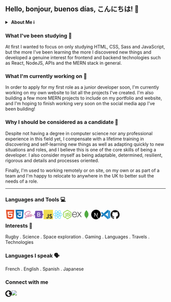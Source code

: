 ## Hello, bonjour, buenos días, こんにちは! 👋

<details>
  <summary> <b>&nbsp;About&nbsp;Me&nbsp;ℹ️&nbsp;</b></summary>
  <br/>

Currently studying web development on my own and planning on applying for my first role as a junior developer in early 2022. I started studying web development part-time, after work and during my weekends, in May 2020. And a year later, I quit my job to study web development full time.

Originally, I started out as a musician and a guitar teacher, and I played in a relatively busy rock band for 10 years. During my years in the band, I also worked in food retail, finance, customer service and sales either as a manager, a salesman or as a customer and support advisor.

After turning for good the music chapter of my life at the end of 2019, the need for a career change, creativity and learning new things led me to studying web development.
</details>
  
### What I've been studying 🌱
At first I wanted to focus on only studying HTML, CSS, Sass and JavaScript, but the more I've been learning the more I discovered new things and developed a genuine interest for frontend and backend technologies such as React, NodeJS, APIs and the MERN stack in general. 

### What I'm currently working on 🔨
In order to apply for my first role as a junior developer soon, I'm currently working on my own website to list all the projects I've created. I'm also building a few more MERN projects to include on my portfolio and website, and I'm hoping to finish working very soon on the social media app I've been building! 

### Why I should be considered as a candidate 🙂
Despite not having a degree in computer science nor any professional experience in this field yet, I compensate with a lifetime training in discovering and self-learning new things as well as adapting quickly to new situations and roles, and I believe this is one of the core skills of being a developer. I also consider myself as being adaptable, determined, resilient, rigorous and details and processes oriented.

Finally, I'm used to working remotely or on site, on my own or as part of a team and I'm happy to relocate to anywhere in the UK to better suit the needs of a role.

---

### Languages and Tools 💻

<img align="left" width="30px" src="https://github.com/devicons/devicon/blob/master/icons/html5/html5-plain.svg"/>
<img align="left" width="30px" src="https://github.com/devicons/devicon/blob/master/icons/css3/css3-plain.svg"/>
<img align="left" width="30px" src="https://github.com/devicons/devicon/blob/master/icons/sass/sass-original.svg"/>
<img align="left" width="30px" src="https://github.com/devicons/devicon/blob/master/icons/bootstrap/bootstrap-plain.svg"/>
<img align="left" width="30px" src="https://github.com/devicons/devicon/blob/master/icons/javascript/javascript-original.svg"/>
<img align="left" width="30px" src="https://github.com/devicons/devicon/blob/master/icons/react/react-original.svg"/>
<img align="left" width="30px" src="https://github.com/devicons/devicon/blob/master/icons/nodejs/nodejs-plain.svg"/>
<img align="left" width="30px" src="https://github.com/devicons/devicon/blob/master/icons/express/express-original.svg"/>
<img align="left" width="30px" src="https://github.com/devicons/devicon/blob/master/icons/mongodb/mongodb-plain.svg"/>
<img align="left" width="30px" src="https://github.com/devicons/devicon/blob/master/icons/nextjs/nextjs-original.svg"/>
<img align="left" width="30px" src="https://github.com/devicons/devicon/blob/master/icons/vscode/vscode-original.svg"/>
<img align="left" width="30px" src="https://github.com/devicons/devicon/blob/master/icons/github/github-original.svg"/>
<br>


### Interests 🧠
  Rugby
  . Science
  . Space exploration
  . Gaming
  . Languages
  . Travels
  . Technologies
  <br>
 
  
### Languages I speak 🗣️ 
  French
  . English
  . Spanish
  . Japanese
  <br>
 

### Connect with me 
[<img align="left" width="20px" src="https://raw.githubusercontent.com/iconic/open-iconic/master/svg/globe.svg" />]()
[<img align="left" width="20px" src="https://cdn.jsdelivr.net/npm/simple-icons@v3/icons/linkedin.svg" />](https://www.linkedin.com/in/alex-fourmy/)

